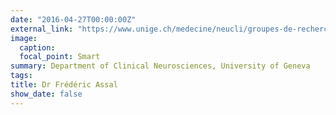 ```yaml
---
date: "2016-04-27T00:00:00Z"
external_link: "https://www.unige.ch/medecine/neucli/groupes-de-recherche/951assal/"
image:
  caption: 
  focal_point: Smart
summary: Department of Clinical Neurosciences, University of Geneva
tags:
title: Dr Frédéric Assal
show_date: false
---
```

